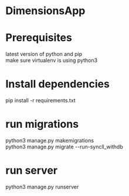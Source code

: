 # DimensionsApp

# Prerequisites
latest version of python and pip  
make sure virtualenv is using python3  

# Install dependencies
pip install -r requirements.txt  

# run migrations
python3 manage.py makemigrations  
python3 manage.py migrate --run-syncll_withdb  

# run server
python3 manage.py runserver
